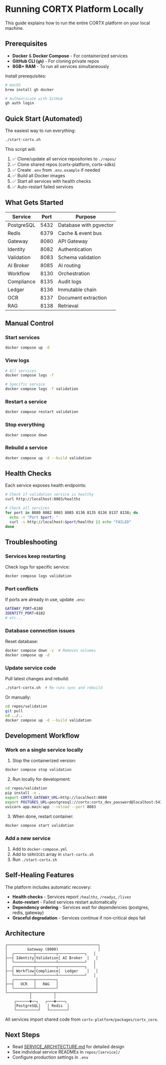 # Running CORTX Platform Locally

This guide explains how to run the entire CORTX platform on your local machine.

## Prerequisites

- **Docker** & **Docker Compose** - For containerized services
- **GitHub CLI (`gh`)** - For cloning private repos
- **8GB+ RAM** - To run all services simultaneously

Install prerequisites:

```bash
# macOS
brew install gh docker

# Authenticate with GitHub
gh auth login
```

## Quick Start (Automated)

The easiest way to run everything:

```bash
./start-cortx.sh
```

This script will:

1. ✅ Clone/update all service repositories to `./repos/`
2. ✅ Clone shared repos (cortx-platform, cortx-sdks)
3. ✅ Create `.env` from `.env.example` if needed
4. ✅ Build all Docker images
5. ✅ Start all services with health checks
6. ✅ Auto-restart failed services

## What Gets Started

| Service | Port | Purpose |
|---------|------|---------|
| PostgreSQL | 5432 | Database with pgvector |
| Redis | 6379 | Cache & event bus |
| Gateway | 8080 | API Gateway |
| Identity | 8082 | Authentication |
| Validation | 8083 | Schema validation |
| AI Broker | 8085 | AI routing |
| Workflow | 8130 | Orchestration |
| Compliance | 8135 | Audit logs |
| Ledger | 8136 | Immutable chain |
| OCR | 8137 | Document extraction |
| RAG | 8138 | Retrieval |

## Manual Control

### Start services

```bash
docker compose up -d
```

### View logs

```bash
# All services
docker compose logs -f

# Specific service
docker compose logs -f validation
```

### Restart a service

```bash
docker compose restart validation
```

### Stop everything

```bash
docker compose down
```

### Rebuild a service

```bash
docker compose up -d --build validation
```

## Health Checks

Each service exposes health endpoints:

```bash
# Check if validation service is healthy
curl http://localhost:8083/healthz

# Check all services
for port in 8080 8082 8083 8085 8130 8135 8136 8137 8138; do
  echo -n "Port $port: "
  curl -s http://localhost:$port/healthz || echo "FAILED"
done
```

## Troubleshooting

### Services keep restarting

Check logs for specific service:

```bash
docker compose logs validation
```

### Port conflicts

If ports are already in use, update `.env`:

```bash
GATEWAY_PORT=8180
IDENTITY_PORT=8182
# etc...
```

### Database connection issues

Reset database:

```bash
docker compose down -v  # Removes volumes
docker compose up -d
```

### Update service code

Pull latest changes and rebuild:

```bash
./start-cortx.sh  # Re-runs sync and rebuild
```

Or manually:

```bash
cd repos/validation
git pull
cd ../..
docker compose up -d --build validation
```

## Development Workflow

### Work on a single service locally

1. Stop the containerized version:

```bash
docker compose stop validation
```

2. Run locally for development:

```bash
cd repos/validation
pip install -e .
export CORTX_GATEWAY_URL=http://localhost:8080
export POSTGRES_URL=postgresql://cortx:cortx_dev_password@localhost:5432/cortx
uvicorn app.main:app --reload --port 8083
```

3. When done, restart container:

```bash
docker compose start validation
```

### Add a new service

1. Add to `docker-compose.yml`
2. Add to `SERVICES` array in `start-cortx.sh`
3. Run `./start-cortx.sh`

## Self-Healing Features

The platform includes automatic recovery:

- **Health checks** - Services report `/healthz`, `/readyz`, `/livez`
- **Auto-restart** - Failed services restart automatically
- **Dependency ordering** - Services wait for dependencies (postgres, redis, gateway)
- **Graceful degradation** - Services continue if non-critical deps fail

## Architecture

```
┌─────────────────────────────────────────┐
│         Gateway (8080)                  │
│  ┌─────────┬─────────┬────────────┐   │
├──┤ Identity│Validation│ AI Broker  │   │
│  └─────────┴─────────┴────────────┘   │
│  ┌─────────┬─────────┬────────────┐   │
├──┤ Workflow│Compliance│  Ledger    │   │
│  └─────────┴─────────┴────────────┘   │
│  ┌─────────┬─────────┐                 │
├──┤   OCR   │   RAG   │                 │
│  └─────────┴─────────┘                 │
└──────────┬──────────┬──────────────────┘
           │          │
    ┌──────▼──┐   ┌───▼────┐
    │PostgreSQL│   │ Redis  │
    └──────────┘   └────────┘
```

All services import shared code from `cortx-platform/packages/cortx_core`.

## Next Steps

- Read [SERVICE_ARCHITECTURE.md](./SERVICE_ARCHITECTURE.md) for detailed design
- See individual service READMEs in `repos/[service]/`
- Configure production settings in `.env`

